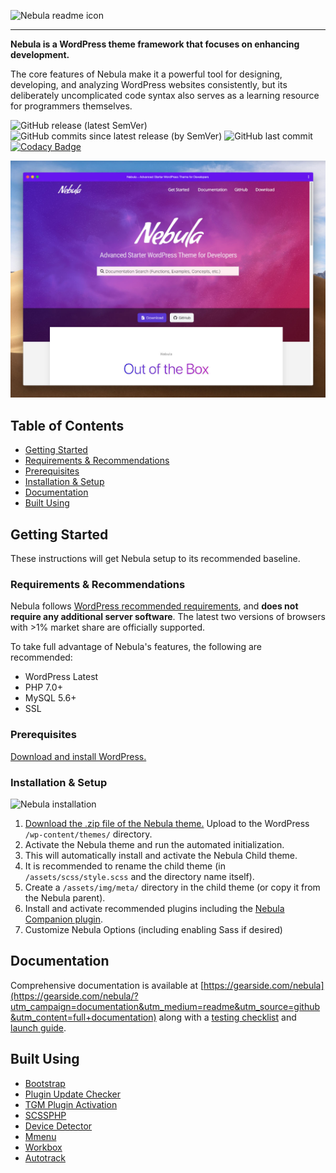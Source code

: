 ![Nebula readme icon](https://raw.githubusercontent.com/chrisblakley/Nebula/master/.github/assets/nebula-orb.png "Nebula readme icon")

---

**Nebula is a WordPress theme framework that focuses on enhancing development.**

The core features of Nebula make it a powerful tool for designing, developing, and analyzing WordPress websites consistently, but its deliberately uncomplicated code syntax also serves as a learning resource for programmers themselves.

![GitHub release (latest SemVer)](https://img.shields.io/github/v/release/chrisblakley/Nebula)
![GitHub commits since latest release (by SemVer)](https://img.shields.io/github/commits-since/chrisblakley/Nebula/latest)
![GitHub last commit](https://img.shields.io/github/last-commit/chrisblakley/Nebula)
[![Codacy Badge](https://api.codacy.com/project/badge/Grade/1eb4554216644f5c9227df34343a9ae9)](https://www.codacy.com/app/greatblakes/Nebula?utm_source=github.com&amp;utm_medium=referral&amp;utm_content=chrisblakley/Nebula&amp;utm_campaign=Badge_Grade)

![Nebula screenshot](https://raw.githubusercontent.com/chrisblakley/Nebula/master/.github/assets/nebula-pwa.jpg "Nebula screenshot")

## Table of Contents
+ [Getting Started](#getting_started)
+ [Requirements & Recommendations](#requirements)
+ [Prerequisites](#prerequisites)
+ [Installation & Setup](#installation)
+ [Documentation](#documentation)
+ [Built Using](#built_using)

## Getting Started <a name="getting_started"></a>
These instructions will get Nebula setup to its recommended baseline.

### Requirements & Recommendations <a name="requirements"></a>
Nebula follows [WordPress recommended requirements](https://wordpress.org/about/requirements/), and **does not require any additional server software**. The latest two versions of browsers with >1% market share are officially supported.

To take full advantage of Nebula's features, the following are recommended:
+ WordPress Latest
+ PHP 7.0+
+ MySQL 5.6+
+ SSL

### Prerequisites <a name="prerequisites"></a>
[Download and install WordPress.](https://wordpress.org/)

### Installation & Setup <a name="installation"></a>

![Nebula installation](https://raw.githubusercontent.com/chrisblakley/Nebula/master/.github/assets/nebula-install.gif "Nebula installation")

1. [Download the .zip file of the Nebula theme.](https://github.com/chrisblakley/Nebula/archive/master.zip) Upload to the WordPress `/wp-content/themes/` directory.
2. Activate the Nebula theme and run the automated initialization.
3. This will automatically install and activate the Nebula Child theme.
4. It is recommended to rename the child theme (in `/assets/scss/style.scss` and the directory name itself).
5. Create a `/assets/img/meta/` directory in the child theme (or copy it from the Nebula parent).
6. Install and activate recommended plugins including the [Nebula Companion plugin](https://github.com/chrisblakley/Nebula-Companion).
7. Customize Nebula Options (including enabling Sass if desired)

## Documentation <a name="documentation"></a>
Comprehensive documentation is available at [https://gearside.com/nebula](https://gearside.com/nebula/?utm_campaign=documentation&utm_medium=readme&utm_source=github&utm_content=full+documentation) along with a [testing checklist]((https://gearside.com/nebula/get-started/?utm_campaign=documentation&utm_medium=readme&utm_source=github&utm_content=testing+checklist)) and [launch guide](https://gearside.com/nebula/get-started/?utm_campaign=documentation&utm_medium=readme&utm_source=github&utm_content=launch+checklist).

## Built Using <a name="built_using"></a>
+ [Bootstrap](https://github.com/twbs/bootstrap)
+ [Plugin Update Checker](https://github.com/YahnisElsts/plugin-update-checker)
+ [TGM Plugin Activation](https://github.com/TGMPA/TGM-Plugin-Activation)
+ [SCSSPHP](https://github.com/scssphp/scssphp)
+ [Device Detector](https://github.com/matomo-org/device-detector)
+ [Mmenu](https://github.com/FrDH/mmenu-js)
+ [Workbox](https://github.com/GoogleChrome/workbox)
+ [Autotrack](https://github.com/googleanalytics/autotrack)
